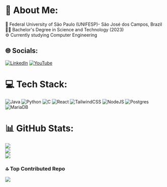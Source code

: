 # 💫 About Me:
📗 Federal University of São Paulo (UNIFESP)- São José dos Campos, Brazil<br>👩‍🎓 Bachelor's Degree in Science and Technology (2023)<br> ⚙️ Currently studying Computer Engineering


## 🌐 Socials:
[![LinkedIn](https://img.shields.io/badge/LinkedIn-%230077B5.svg?logo=linkedin&logoColor=white)](https://www.linkedin.com/in/eduardo-verissimo/) [![YouTube](https://img.shields.io/badge/YouTube-%23FF0000.svg?logo=YouTube&logoColor=white)](https://youtube.com/@eduardoverissimofaccio?si=RT6uQi4aqMwksukn) 

# 💻 Tech Stack:
![Java](https://img.shields.io/badge/java-%23ED8B00.svg?style=for-the-badge&logo=openjdk&logoColor=white) ![Python](https://img.shields.io/badge/python-3670A0?style=for-the-badge&logo=python&logoColor=ffdd54) ![C](https://img.shields.io/badge/c-%2300599C.svg?style=for-the-badge&logo=c&logoColor=white) ![React](https://img.shields.io/badge/react-%2320232a.svg?style=for-the-badge&logo=react&logoColor=%2361DAFB) ![TailwindCSS](https://img.shields.io/badge/tailwindcss-%2338B2AC.svg?style=for-the-badge&logo=tailwind-css&logoColor=white) ![NodeJS](https://img.shields.io/badge/node.js-6DA55F?style=for-the-badge&logo=node.js&logoColor=white) ![Postgres](https://img.shields.io/badge/postgres-%23316192.svg?style=for-the-badge&logo=postgresql&logoColor=white) ![MariaDB](https://img.shields.io/badge/MariaDB-003545?style=for-the-badge&logo=mariadb&logoColor=white)
# 📊 GitHub Stats:
![](https://github-readme-stats.vercel.app/api?username=EduardoVeri&theme=dark&hide_border=false&include_all_commits=false&count_private=true)<br/>
![](https://github-readme-streak-stats.herokuapp.com/?user=EduardoVeri&theme=dark&hide_border=false)<br/>
![](https://github-readme-stats.vercel.app/api/top-langs/?username=EduardoVeri&theme=dark&hide_border=false&include_all_commits=false&count_private=true&layout=compact)

### 🔝 Top Contributed Repo
![](https://github-contributor-stats.vercel.app/api?username=EduardoVeri&limit=5&theme=dark&combine_all_yearly_contributions=true)
